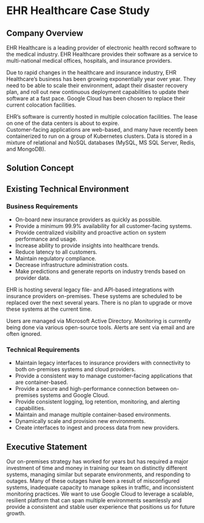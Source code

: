 # EHR Healthcare Case Study

## Company Overview

EHR Healthcare is a leading provider of electronic health record software to the medical industry. 
EHR Healthcare provides their software as a service to multi-national medical offices, hospitals, and insurance providers.

Due to rapid changes in the healthcare and insurance industry, EHR Healthcare’s business has been growing exponentially year over year. 
They need to be able to scale their environment, adapt their disaster recovery plan, and roll out new continuous deployment capabilities 
to update their software at a fast pace. Google Cloud has been chosen to replace their current colocation facilities.

EHR’s software is currently hosted in multiple colocation facilities. The lease on one of the data centers is about to expire.  
Customer-facing applications are web-based, and many have recently been containerized to run on a group of Kubernetes clusters. 
Data is stored in a mixture of relational and NoSQL databases (MySQL, MS SQL Server, Redis, and MongoDB).

## Solution Concept

## Existing Technical Environment

### Business Requirements

- On-board new insurance providers as quickly as possible.
- Provide a minimum 99.9% availability for all customer-facing systems.
- Provide centralized visibility and proactive action on system performance and usage.
- Increase ability to provide insights into healthcare trends.
- Reduce latency to all customers.
- Maintain regulatory compliance.
- Decrease infrastructure administration costs.
- Make predictions and generate reports on industry trends based on provider data.

EHR is hosting several legacy file- and API-based integrations with insurance providers on-premises. 
These systems are scheduled to be replaced over the next several years. 
There is no plan to upgrade or move these systems at the current time.

Users are managed via Microsoft Active Directory. 
Monitoring is currently being done via various open-source tools. 
Alerts are sent via email and are often ignored.

### Technical Requirements

- Maintain legacy interfaces to insurance providers with connectivity to both on-premises systems and cloud providers.
- Provide a consistent way to manage customer-facing applications that are container-based.
- Provide a secure and high-performance connection between on-premises systems and Google Cloud.
- Provide consistent logging, log retention, monitoring, and alerting capabilities.
- Maintain and manage multiple container-based environments.
- Dynamically scale and provision new environments.
- Create interfaces to ingest and process data from new providers.

## Executive Statement

Our on-premises strategy has worked for years but has required a major investment of time and money in training our team on distinctly 
different systems, managing similar but separate environments, and responding to outages. 
Many of these outages have been a result of misconfigured systems, inadequate capacity to manage spikes in traffic, 
and inconsistent monitoring practices. We want to use Google Cloud to leverage a scalable, resilient platform that can span multiple 
environments seamlessly and provide a consistent and stable user experience that positions us for future growth.

